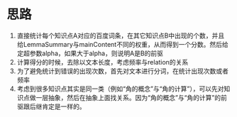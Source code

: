 # 思路
1. 直接统计每个知识点A对应的百度词条，在其它知识点B中出现的个数，并且给LemmaSummary与mainContent不同的权重，从而得到一个分数。然后给定超参数alpha，如果大于alpha，则说明A是B的前驱
2. 计算得分的时候，去除以文本长度，考虑频率与relation的关系
3. 为了避免统计到错误的出现次数，首先对文本进行分词，在统计出现次数或者频率
4. 考虑到很多知识点其实是同一类（例如“角的概念”与“角的计算”），可以先对知识点做一层抽象，然后在抽象上面找关系。因为“角的概念”与“角的计算”的前驱跟后继肯定是一样的。
